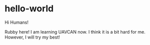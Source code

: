 # hello-world

Hi Humans!

Rubby here! I am learning UAVCAN now.
I think it is a bit hard for me.
However, I will try my best!

